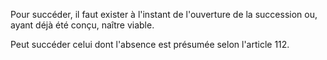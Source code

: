 Pour succéder, il faut exister à l'instant de l'ouverture de la succession ou, ayant déjà été conçu, naître viable.

Peut succéder celui dont l'absence est présumée selon l'article 112.
